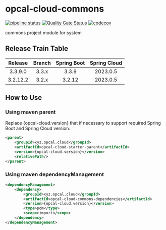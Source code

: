 # opcal-cloud-commons
[![pipeline status](https://gitlab.com/opcal-project/opcal-cloud-commons/badges/main/pipeline.svg)](https://gitlab.com/opcal-project/opcal-cloud-commons/-/commits/main)
[![Quality Gate Status](https://sonarcloud.io/api/project_badges/measure?project=opcal-project_opcal-cloud-commons&metric=alert_status)](https://sonarcloud.io/dashboard?id=opcal-project_opcal-cloud-commons)
[![codecov](https://codecov.io/gl/opcal-project/opcal-cloud-commons/branch/main/graph/badge.svg?token=AEBJ3Z5AJX)](https://codecov.io/gl/opcal-project/opcal-cloud-commons)

commons project module for system

## Release Train Table
| Release  | Branch | Spring Boot | Spring Cloud |
|:--------:|:------:|:-----------:|:------------:|
| 3.3.9.0  | 3.3.x  |    3.3.9    |   2023.0.5   |
| 3.2.12.2 | 3.2.x  |   3.2.12    |   2023.0.5   |

## How to Use
### Using maven parent

Replace {opcal-cloud.version} that if necessary to support required Spring Boot and Spring Cloud version.

```xml
<parent>
    <groupId>xyz.opcal.cloud</groupId>
    <artifactId>opcal-cloud-starter-parent</artifactId>
    <version>{opcal-cloud.version}</version>
    <relativePath/>
</parent>
```

### Using maven dependencyManagement

```xml
<dependencyManagement>
    <dependency>
        <groupId>xyz.opcal.cloud</groupId>
        <artifactId>opcal-cloud-commons-dependencies</artifactId>
        <version>{opcal-cloud.version}</version>
        <type>pom</type>
        <scope>import</scope>
    </dependency>
</dependencyManagement>
```
